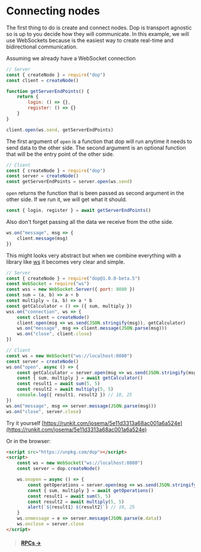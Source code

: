 # Connecting nodes

The first thing to do is create and connect nodes. Dop is transport agnostic so is up to you decide how they will communicate. In this example, we will use WebSockets because is the easiest way to create real-time and bidirectional communication.

Assuming we already have a WebSocket connection

```js
// Server
const { createNode } = require("dop")
const client = createNode()

function getServerEndPoints() {
    return {
        login: () => {},
        register: () => {}
    }
}

client.open(ws.send, getServerEndPoints)
```

The first argument of `open` is a function that dop will run anytime it needs to send data to the other side. The second argument is an optional function that will be the entry point of the other side.

```js
// Client
const { createNode } = require("dop")
const server = createNode()
const getServerEndPoints = server.open(ws.send)
```

`open` returns the function that is been passed as second argument in the other side. If we run it, we will get what it should.

```js
const { login, register } = await getServerEndPoints()
```

Also don't forget passing all the data we receive from the othe side.

```js
ws.on("message", msg => {
    client.message(msg)
})
```

This might looks very abstract but when we combine everything with a library like [ws](https://github.com/websockets/ws) it becomes very clear and simple.

```js
// Server
const { createNode } = require("dop@1.0.0-beta.5")
const WebSocket = require("ws")
const wss = new WebSocket.Server({ port: 8080 })
const sum = (a, b) => a + b
const multiply = (a, b) => a * b
const getCalculator = () => ({ sum, multiply })
wss.on("connection", ws => {
    const client = createNode()
    client.open(msg => ws.send(JSON.stringify(msg)), getCalculator)
    ws.on("message", msg => client.message(JSON.parse(msg)))
    ws.on("close", client.close)
})

// Client
const ws = new WebSocket("ws://localhost:8080")
const server = createNode()
ws.on("open", async () => {
    const getCalculator = server.open(msg => ws.send(JSON.stringify(msg)))
    const { sum, multiply } = await getCalculator()
    const result1 = await sum(5, 5)
    const result2 = await multiply(5, 5)
    console.log({ result1, result2 }) // 10, 25
})
ws.on("message", msg => server.message(JSON.parse(msg)))
ws.on("close", server.close)
```

Try it yourself [https://runkit.com/josema/5e11d3313a68ac001a6a524e](https://runkit.com/josema/5e11d3313a68ac001a6a524e)

Or in the browser:

<!-- <script src="https://unpkg.com/dop@1.0.0-beta.1/dist/dop.umd.js"></script> -->

```html
<script src="https://unpkg.com/dop"></script>
<script>
    const ws = new WebSocket("ws://localhost:8080")
    const server = dop.createNode()

    ws.onopen = async () => {
        const getOperations = server.open(msg => ws.send(JSON.stringify(msg)))
        const { sum, multiply } = await getOperations()
        const result1 = await sum(5, 5)
        const result2 = await multiply(5, 5)
        alert(`${result1} ${result2}`) // 10, 25
    }
    ws.onmessage = e => server.message(JSON.parse(e.data))
    ws.onclose = server.close
</script>
```

> #### [RPCs →](/guide/javascript/rpcs)
